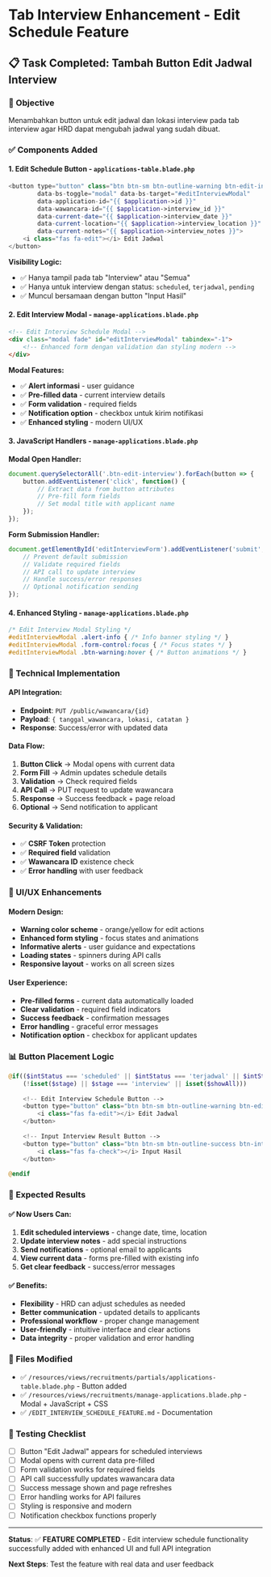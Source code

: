 # Tab Interview Enhancement - Edit Schedule Feature

## 📋 Task Completed: Tambah Button Edit Jadwal Interview

### 🎯 Objective
Menambahkan button untuk edit jadwal dan lokasi interview pada tab interview agar HRD dapat mengubah jadwal yang sudah dibuat.

### ✅ Components Added

#### 1. **Edit Schedule Button** - `applications-table.blade.php`
```php
<button type="button" class="btn btn-sm btn-outline-warning btn-edit-interview mb-1" 
        data-bs-toggle="modal" data-bs-target="#editInterviewModal" 
        data-application-id="{{ $application->id }}"
        data-wawancara-id="{{ $application->interview_id }}"
        data-current-date="{{ $application->interview_date }}"
        data-current-location="{{ $application->interview_location }}"
        data-current-notes="{{ $application->interview_notes }}">
    <i class="fas fa-edit"></i> Edit Jadwal
</button>
```

**Visibility Logic:**
- ✅ Hanya tampil pada tab "Interview" atau "Semua"
- ✅ Hanya untuk interview dengan status: `scheduled`, `terjadwal`, `pending`
- ✅ Muncul bersamaan dengan button "Input Hasil"

#### 2. **Edit Interview Modal** - `manage-applications.blade.php`
```html
<!-- Edit Interview Schedule Modal -->
<div class="modal fade" id="editInterviewModal" tabindex="-1">
    <!-- Enhanced form dengan validation dan styling modern -->
</div>
```

**Modal Features:**
- ✅ **Alert informasi** - user guidance
- ✅ **Pre-filled data** - current interview details
- ✅ **Form validation** - required fields
- ✅ **Notification option** - checkbox untuk kirim notifikasi
- ✅ **Enhanced styling** - modern UI/UX

#### 3. **JavaScript Handlers** - `manage-applications.blade.php`

**Modal Open Handler:**
```javascript
document.querySelectorAll('.btn-edit-interview').forEach(button => {
    button.addEventListener('click', function() {
        // Extract data from button attributes
        // Pre-fill form fields
        // Set modal title with applicant name
    });
});
```

**Form Submission Handler:**
```javascript
document.getElementById('editInterviewForm').addEventListener('submit', function(e) {
    // Prevent default submission
    // Validate required fields
    // API call to update interview
    // Handle success/error responses
    // Optional notification sending
});
```

#### 4. **Enhanced Styling** - `manage-applications.blade.php`
```css
/* Edit Interview Modal Styling */
#editInterviewModal .alert-info { /* Info banner styling */ }
#editInterviewModal .form-control:focus { /* Focus states */ }
#editInterviewModal .btn-warning:hover { /* Button animations */ }
```

### 🔧 Technical Implementation

#### API Integration:
- **Endpoint**: `PUT /public/wawancara/{id}`
- **Payload**: `{ tanggal_wawancara, lokasi, catatan }`
- **Response**: Success/error with updated data

#### Data Flow:
1. **Button Click** → Modal opens with current data
2. **Form Fill** → Admin updates schedule details
3. **Validation** → Check required fields
4. **API Call** → PUT request to update wawancara
5. **Response** → Success feedback + page reload
6. **Optional** → Send notification to applicant

#### Security & Validation:
- ✅ **CSRF Token** protection
- ✅ **Required field** validation
- ✅ **Wawancara ID** existence check
- ✅ **Error handling** with user feedback

### 🎨 UI/UX Enhancements

#### Modern Design:
- **Warning color scheme** - orange/yellow for edit actions
- **Enhanced form styling** - focus states and animations
- **Informative alerts** - user guidance and expectations
- **Loading states** - spinners during API calls
- **Responsive layout** - works on all screen sizes

#### User Experience:
- **Pre-filled forms** - current data automatically loaded
- **Clear validation** - required field indicators
- **Success feedback** - confirmation messages
- **Error handling** - graceful error messages
- **Notification option** - checkbox for applicant updates

### 📊 Button Placement Logic

```php
@if(($intStatus === 'scheduled' || $intStatus === 'terjadwal' || $intStatus === 'pending') && 
    (!isset($stage) || $stage === 'interview' || isset($showAll)))
    
    <!-- Edit Interview Schedule Button -->
    <button type="button" class="btn btn-sm btn-outline-warning btn-edit-interview mb-1">
        <i class="fas fa-edit"></i> Edit Jadwal
    </button>
    
    <!-- Input Interview Result Button -->
    <button type="button" class="btn btn-sm btn-outline-success btn-interview-result mb-1">
        <i class="fas fa-check"></i> Input Hasil
    </button>
    
@endif
```

### 🚀 Expected Results

#### ✅ Now Users Can:
1. **Edit scheduled interviews** - change date, time, location
2. **Update interview notes** - add special instructions
3. **Send notifications** - optional email to applicants
4. **View current data** - forms pre-filled with existing info
5. **Get clear feedback** - success/error messages

#### ✅ Benefits:
- **Flexibility** - HRD can adjust schedules as needed
- **Better communication** - updated details to applicants
- **Professional workflow** - proper change management
- **User-friendly** - intuitive interface and clear actions
- **Data integrity** - proper validation and error handling

### 📁 Files Modified
- ✅ `/resources/views/recruitments/partials/applications-table.blade.php` - Button added
- ✅ `/resources/views/recruitments/manage-applications.blade.php` - Modal + JavaScript + CSS
- ✅ `/EDIT_INTERVIEW_SCHEDULE_FEATURE.md` - Documentation

### 🧪 Testing Checklist
- [ ] Button "Edit Jadwal" appears for scheduled interviews
- [ ] Modal opens with current data pre-filled
- [ ] Form validation works for required fields
- [ ] API call successfully updates wawancara data
- [ ] Success message shown and page refreshes
- [ ] Error handling works for API failures
- [ ] Styling is responsive and modern
- [ ] Notification checkbox functions properly

---

**Status**: ✅ **FEATURE COMPLETED** - Edit interview schedule functionality successfully added with enhanced UI and full API integration

**Next Steps**: Test the feature with real data and user feedback
